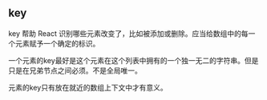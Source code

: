 ## key

key 帮助 React  识别哪些元素改变了，比如被添加或删除。应当给数组中的每一个元素赋予一个确定的标识。

一个元素的key最好是这个元素在这个列表中拥有的一个独一无二的字符串。但是只是在兄弟节点之间必须。不是全局唯一。

元素的key只有放在就近的数组上下文中才有意义。